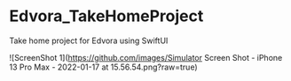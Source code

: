 # Edvora_TakeHomeProject
Take home project for Edvora using SwiftUI


![ScreenShot 1](https://github.com/images/Simulator Screen Shot - iPhone 13 Pro Max - 2022-01-17 at 15.56.54.png?raw=true)
